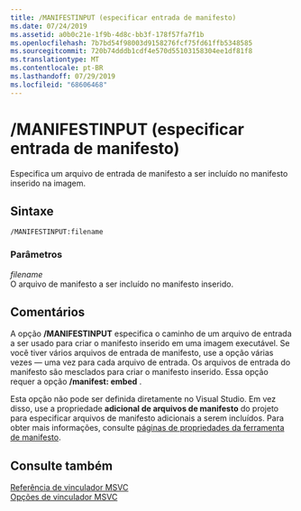 ```yaml
---
title: /MANIFESTINPUT (especificar entrada de manifesto)
ms.date: 07/24/2019
ms.assetid: a0b0c21e-1f9b-4d8c-bb3f-178f57fa7f1b
ms.openlocfilehash: 7b7bd54f98003d9158276fcf75fd61ffb5348585
ms.sourcegitcommit: 720b74dddb1cdf4e570d55103158304ee1df81f8
ms.translationtype: MT
ms.contentlocale: pt-BR
ms.lasthandoff: 07/29/2019
ms.locfileid: "68606468"
---
```

# <a name="manifestinput-specify-manifest-input"></a>/MANIFESTINPUT (especificar entrada de manifesto)

Especifica um arquivo de entrada de manifesto a ser incluído no manifesto inserido na imagem.

## <a name="syntax"></a>Sintaxe

```
/MANIFESTINPUT:filename
```

### <a name="parameters"></a>Parâmetros

*filename*<br/>
O arquivo de manifesto a ser incluído no manifesto inserido.

## <a name="remarks"></a>Comentários

A opção **/MANIFESTINPUT** especifica o caminho de um arquivo de entrada a ser usado para criar o manifesto inserido em uma imagem executável. Se você tiver vários arquivos de entrada de manifesto, use a opção várias vezes — uma vez para cada arquivo de entrada. Os arquivos de entrada do manifesto são mesclados para criar o manifesto inserido. Essa opção requer a opção **/manifest: embed** .

Esta opção não pode ser definida diretamente no Visual Studio. Em vez disso, use a propriedade **adicional de arquivos de manifesto** do projeto para especificar arquivos de manifesto adicionais a serem incluídos. Para obter mais informações, consulte [páginas de propriedades da ferramenta de manifesto](manifest-tool-property-pages.md).

## <a name="see-also"></a>Consulte também

[Referência de vinculador MSVC](linking.md)<br/>
[Opções de vinculador MSVC](linker-options.md)
